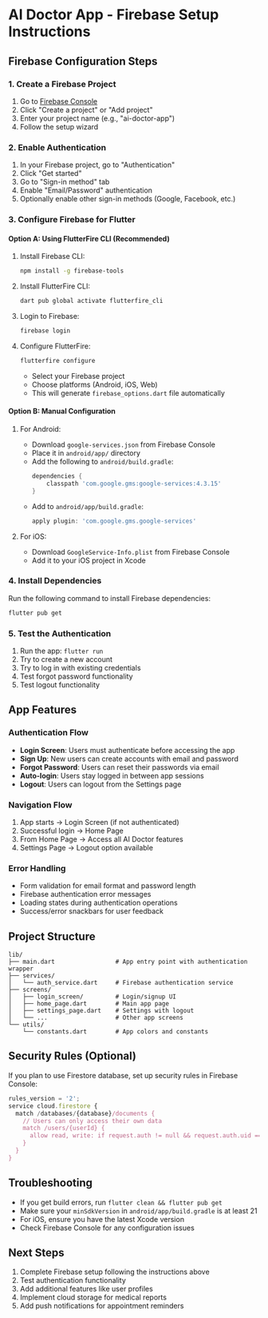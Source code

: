 # AI Doctor App - Firebase Setup Instructions

## Firebase Configuration Steps

### 1. Create a Firebase Project
1. Go to [Firebase Console](https://console.firebase.google.com/)
2. Click "Create a project" or "Add project"
3. Enter your project name (e.g., "ai-doctor-app")
4. Follow the setup wizard

### 2. Enable Authentication
1. In your Firebase project, go to "Authentication"
2. Click "Get started"
3. Go to "Sign-in method" tab
4. Enable "Email/Password" authentication
5. Optionally enable other sign-in methods (Google, Facebook, etc.)

### 3. Configure Firebase for Flutter

#### Option A: Using FlutterFire CLI (Recommended)
1. Install Firebase CLI:
   ```bash
   npm install -g firebase-tools
   ```

2. Install FlutterFire CLI:
   ```bash
   dart pub global activate flutterfire_cli
   ```

3. Login to Firebase:
   ```bash
   firebase login
   ```

4. Configure FlutterFire:
   ```bash
   flutterfire configure
   ```
   - Select your Firebase project
   - Choose platforms (Android, iOS, Web)
   - This will generate `firebase_options.dart` file automatically

#### Option B: Manual Configuration
1. For Android:
   - Download `google-services.json` from Firebase Console
   - Place it in `android/app/` directory
   - Add the following to `android/build.gradle`:
     ```gradle
     dependencies {
         classpath 'com.google.gms:google-services:4.3.15'
     }
     ```
   - Add to `android/app/build.gradle`:
     ```gradle
     apply plugin: 'com.google.gms.google-services'
     ```

2. For iOS:
   - Download `GoogleService-Info.plist` from Firebase Console
   - Add it to your iOS project in Xcode

### 4. Install Dependencies
Run the following command to install Firebase dependencies:
```bash
flutter pub get
```

### 5. Test the Authentication
1. Run the app: `flutter run`
2. Try to create a new account
3. Try to log in with existing credentials
4. Test forgot password functionality
5. Test logout functionality

## App Features

### Authentication Flow
- **Login Screen**: Users must authenticate before accessing the app
- **Sign Up**: New users can create accounts with email and password
- **Forgot Password**: Users can reset their passwords via email
- **Auto-login**: Users stay logged in between app sessions
- **Logout**: Users can logout from the Settings page

### Navigation Flow
1. App starts → Login Screen (if not authenticated)
2. Successful login → Home Page
3. From Home Page → Access all AI Doctor features
4. Settings Page → Logout option available

### Error Handling
- Form validation for email format and password length
- Firebase authentication error messages
- Loading states during authentication operations
- Success/error snackbars for user feedback

## Project Structure
```
lib/
├── main.dart                 # App entry point with authentication wrapper
├── services/
│   └── auth_service.dart     # Firebase authentication service
├── screens/
│   ├── login_screen/         # Login/signup UI
│   ├── home_page.dart        # Main app page
│   ├── settings_page.dart    # Settings with logout
│   └── ...                   # Other app screens
└── utils/
    └── constants.dart        # App colors and constants
```

## Security Rules (Optional)
If you plan to use Firestore database, set up security rules in Firebase Console:
```javascript
rules_version = '2';
service cloud.firestore {
  match /databases/{database}/documents {
    // Users can only access their own data
    match /users/{userId} {
      allow read, write: if request.auth != null && request.auth.uid == userId;
    }
  }
}
```

## Troubleshooting
- If you get build errors, run `flutter clean && flutter pub get`
- Make sure your `minSdkVersion` in `android/app/build.gradle` is at least 21
- For iOS, ensure you have the latest Xcode version
- Check Firebase Console for any configuration issues

## Next Steps
1. Complete Firebase setup following the instructions above
2. Test authentication functionality
3. Add additional features like user profiles
4. Implement cloud storage for medical reports
5. Add push notifications for appointment reminders
